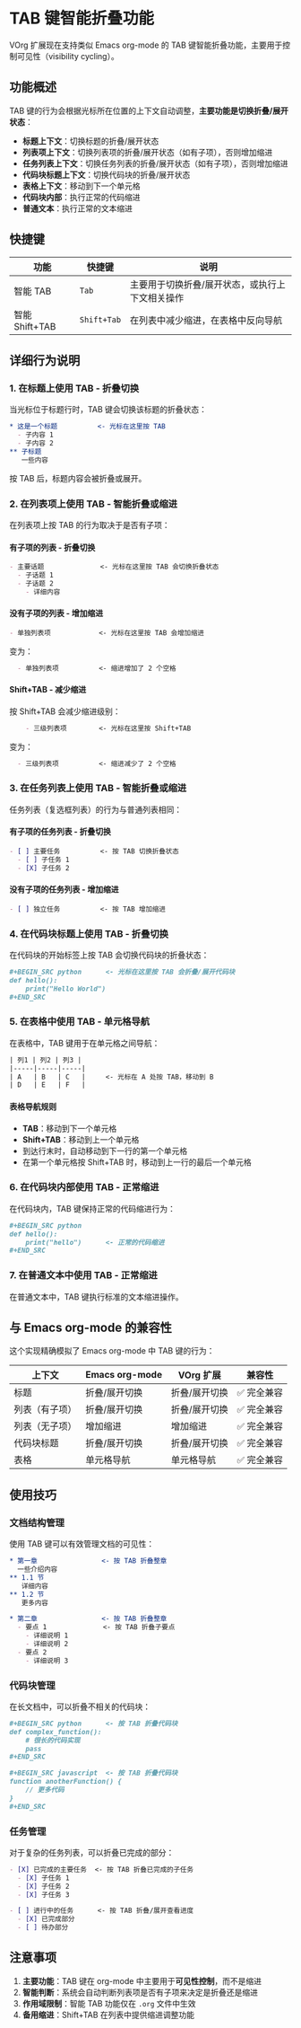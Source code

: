 # TAB 键智能折叠功能

VOrg 扩展现在支持类似 Emacs org-mode 的 TAB 键智能折叠功能，主要用于控制可见性（visibility cycling）。

## 功能概述

TAB 键的行为会根据光标所在位置的上下文自动调整，**主要功能是切换折叠/展开状态**：

- **标题上下文**：切换标题的折叠/展开状态
- **列表项上下文**：切换列表项的折叠/展开状态（如有子项），否则增加缩进
- **任务列表上下文**：切换任务列表的折叠/展开状态（如有子项），否则增加缩进
- **代码块标题上下文**：切换代码块的折叠/展开状态
- **表格上下文**：移动到下一个单元格
- **代码块内部**：执行正常的代码缩进
- **普通文本**：执行正常的文本缩进

## 快捷键

| 功能 | 快捷键 | 说明 |
|------|--------|------|
| 智能 TAB | `Tab` | 主要用于切换折叠/展开状态，或执行上下文相关操作 |
| 智能 Shift+TAB | `Shift+Tab` | 在列表中减少缩进，在表格中反向导航 |

## 详细行为说明

### 1. 在标题上使用 TAB - 折叠切换

当光标位于标题行时，TAB 键会切换该标题的折叠状态：

```org
* 这是一个标题          <- 光标在这里按 TAB
  - 子内容 1
  - 子内容 2
** 子标题
   一些内容
```

按 TAB 后，标题内容会被折叠或展开。

### 2. 在列表项上使用 TAB - 智能折叠或缩进

在列表项上按 TAB 的行为取决于是否有子项：

#### 有子项的列表 - 折叠切换
```org
- 主要话题              <- 光标在这里按 TAB 会切换折叠状态
  - 子话题 1
  - 子话题 2
    - 详细内容
```

#### 没有子项的列表 - 增加缩进
```org
- 单独列表项            <- 光标在这里按 TAB 会增加缩进
```

变为：

```org
  - 单独列表项          <- 缩进增加了 2 个空格
```

#### Shift+TAB - 减少缩进

按 Shift+TAB 会减少缩进级别：

```org
    - 三级列表项        <- 光标在这里按 Shift+TAB
```

变为：

```org
  - 三级列表项          <- 缩进减少了 2 个空格
```

### 3. 在任务列表上使用 TAB - 智能折叠或缩进

任务列表（复选框列表）的行为与普通列表相同：

#### 有子项的任务列表 - 折叠切换
```org
- [ ] 主要任务          <- 按 TAB 切换折叠状态
  - [ ] 子任务 1
  - [X] 子任务 2
```

#### 没有子项的任务列表 - 增加缩进
```org
- [ ] 独立任务          <- 按 TAB 增加缩进
```

### 4. 在代码块标题上使用 TAB - 折叠切换

在代码块的开始标签上按 TAB 会切换代码块的折叠状态：

```org
#+BEGIN_SRC python      <- 光标在这里按 TAB 会折叠/展开代码块
def hello():
    print("Hello World")
#+END_SRC
```

### 5. 在表格中使用 TAB - 单元格导航

在表格中，TAB 键用于在单元格之间导航：

```org
| 列1 | 列2 | 列3 |
|-----|-----|-----|
| A   | B   | C   |     <- 光标在 A 处按 TAB，移动到 B
| D   | E   | F   |
```

#### 表格导航规则

- **TAB**：移动到下一个单元格
- **Shift+TAB**：移动到上一个单元格
- 到达行末时，自动移动到下一行的第一个单元格
- 在第一个单元格按 Shift+TAB 时，移动到上一行的最后一个单元格

### 6. 在代码块内部使用 TAB - 正常缩进

在代码块内，TAB 键保持正常的代码缩进行为：

```org
#+BEGIN_SRC python
def hello():
    print("hello")      <- 正常的代码缩进
#+END_SRC
```

### 7. 在普通文本中使用 TAB - 正常缩进

在普通文本中，TAB 键执行标准的文本缩进操作。

## 与 Emacs org-mode 的兼容性

这个实现精确模拟了 Emacs org-mode 中 TAB 键的行为：

| 上下文 | Emacs org-mode | VOrg 扩展 | 兼容性 |
|--------|----------------|-----------|--------|
| 标题 | 折叠/展开切换 | 折叠/展开切换 | ✅ 完全兼容 |
| 列表（有子项） | 折叠/展开切换 | 折叠/展开切换 | ✅ 完全兼容 |
| 列表（无子项） | 增加缩进 | 增加缩进 | ✅ 完全兼容 |
| 代码块标题 | 折叠/展开切换 | 折叠/展开切换 | ✅ 完全兼容 |
| 表格 | 单元格导航 | 单元格导航 | ✅ 完全兼容 |

## 使用技巧

### 文档结构管理

使用 TAB 键可以有效管理文档的可见性：

```org
* 第一章                <- 按 TAB 折叠整章
  一些介绍内容
** 1.1 节
   详细内容
** 1.2 节
   更多内容

* 第二章                <- 按 TAB 折叠整章
  - 要点 1              <- 按 TAB 折叠子要点
    - 详细说明 1
    - 详细说明 2
  - 要点 2
    - 详细说明 3
```

### 代码块管理

在长文档中，可以折叠不相关的代码块：

```org
#+BEGIN_SRC python      <- 按 TAB 折叠代码块
def complex_function():
    # 很长的代码实现
    pass
#+END_SRC

#+BEGIN_SRC javascript  <- 按 TAB 折叠代码块
function anotherFunction() {
    // 更多代码
}
#+END_SRC
```

### 任务管理

对于复杂的任务列表，可以折叠已完成的部分：

```org
- [X] 已完成的主要任务  <- 按 TAB 折叠已完成的子任务
  - [X] 子任务 1
  - [X] 子任务 2
  - [X] 子任务 3

- [ ] 进行中的任务      <- 按 TAB 折叠/展开查看进度
  - [X] 已完成部分
  - [ ] 待办部分
```

## 注意事项

1. **主要功能**：TAB 键在 org-mode 中主要用于**可见性控制**，而不是缩进
2. **智能判断**：系统会自动判断列表项是否有子项来决定是折叠还是缩进
3. **作用域限制**：智能 TAB 功能仅在 `.org` 文件中生效
4. **备用缩进**：Shift+TAB 在列表中提供缩进调整功能

